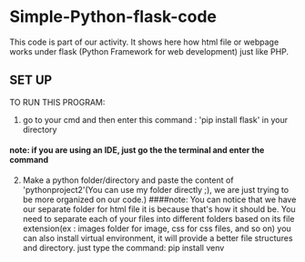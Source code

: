 # Simple-Python-flask-code
This code is part of our activity. It shows here how html file or webpage works under flask (Python Framework for web development) just like PHP.  


## SET UP
TO RUN THIS PROGRAM:

1. go to your cmd and then enter this command : 'pip install flask' in your directory
 #### note: if you are using an IDE, just go the the terminal and enter the command

2. Make a python folder/directory and paste the content of 'pythonproject2'(You can use my folder directly ;), we are just trying to be more organized on our code.)
    ####note: You can notice that we have our separate folder for html file it is because that's how it should be. You need to separate each of your files into different folders based on its file extension(ex : images folder for image, css for css files, and so on) you can also install virtual environment, it will provide a better file structures and directory. just type the command: pip install venv
    
